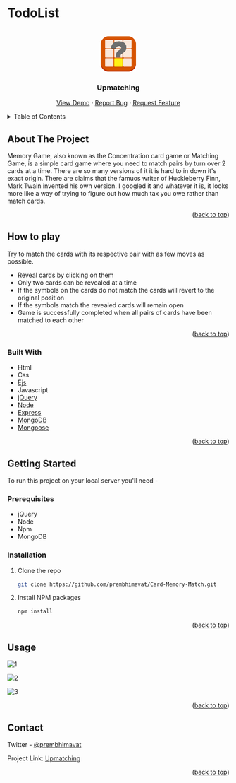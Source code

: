 # TodoList

<div id="top"></div>

<!-- PROJECT LOGO -->
<br />
<div align="center">
  <img src="public/images/favicon.ico" alt="Logo" width="80" height="80">
  </a>

  <h3 align="center">Upmatching</h3>

  <p align="center">
    <a href="https://upmatching.herokuapp.com/">View Demo</a>
    ·
    <a href="https://github.com/prembhimavat/Card-Memory-Match/issues">Report Bug</a>
    ·
    <a href="https://github.com/prembhimavat/Card-Memory-Match/issues">Request Feature</a>
  </p>
</div>


<!-- TABLE OF CONTENTS -->
<details>
  <summary>Table of Contents</summary>
  <ol>
    <li>
      <a href="#about-the-project">About The Project</a>
      <ul>
        <li><a href="#how-to-play">How to play</a></li>
      </ul>
      <ul>
        <li><a href="#built-with">Built With</a></li>
      </ul>
    </li>
    <li>
      <a href="#getting-started">Getting Started</a>
      <ul>
        <li><a href="#prerequisites">Prerequisites</a></li>
        <li><a href="#installation">Installation</a></li>
      </ul>
    </li>
    <li><a href="#usage">Usage</a></li>
    <li><a href="#contact">Contact</a></li>
  </ol>
</details>



<!-- ABOUT THE PROJECT -->
## About The Project

Memory Game, also known as the Concentration card game or Matching Game, is a simple card game where you need to match pairs by turn over 2 cards at a time. There are so many versions of it it is hard to in down it's exact origin. There are claims that the famuos writer of Huckleberry Finn, Mark Twain invented his own version. I googled it and whatever it is, it looks more like a way of trying to figure out how much tax you owe rather than match cards.


<p align="right">(<a href="#top">back to top</a>)</p>

## How to play
Try to match the cards with its respective pair with as few moves as possible.
- Reveal cards by clicking on them
- Only two cards can be revealed at a time
- If the symbols on the cards do not match the cards will revert to the original position
- If the symbols match the revealed cards will remain open
- Game is successfully completed when all pairs of cards have been matched to each other


<p align="right">(<a href="#top">back to top</a>)</p>

### Built With

* Html
* Css
* [Ejs](https://ejs.co/)
* Javascript
* [jQuery](https://jquery.com/)
* [Node](https://nodejs.org/)
* [Express](https://expressjs.com/)
* [MongoDB](https://mongodb.com/)
* [Mongoose](https://mongoosejs.com/)

<p align="right">(<a href="#top">back to top</a>)</p>


<!-- GETTING STARTED -->
## Getting Started

To run this project on your local server you'll need -

### Prerequisites

* jQuery
* Node
* Npm
* MongoDB


### Installation

1. Clone the repo
   ```sh
   git clone https://github.com/prembhimavat/Card-Memory-Match.git
   ```
2. Install NPM packages
   ```sh
   npm install
   ```

<p align="right">(<a href="#top">back to top</a>)</p>



<!-- USAGE EXAMPLES -->
## Usage

![1](https://user-images.githubusercontent.com/89598604/156919404-3866c398-73f3-405c-b858-22b008f3500f.png)

![2](https://user-images.githubusercontent.com/89598604/156919385-86f60222-46b9-4a10-9a1e-3b5acd198d1a.png)

![3](https://user-images.githubusercontent.com/89598604/156919428-d7fcc49b-0edf-4716-b6fc-c3edaf7e48ba.png)


<p align="right">(<a href="#top">back to top</a>)</p>


<!-- CONTACT -->
## Contact

Twitter - [@prembhimavat](https://twitter.com/prembhimavat)

Project Link: [Upmatching](https://github.com/prembhimavat/Card-Memory-Match)


<p align="right">(<a href="#top">back to top</a>)</p>
